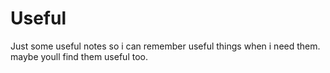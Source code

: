 # Useful
Just some useful notes so i can remember useful things when i need them. maybe youll find them useful too.
